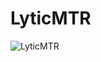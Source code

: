 # LyticMTR
![LyticMTR](https://github.com/user-attachments/assets/067ef1f2-b03b-4758-b6f8-b99297b58257)
